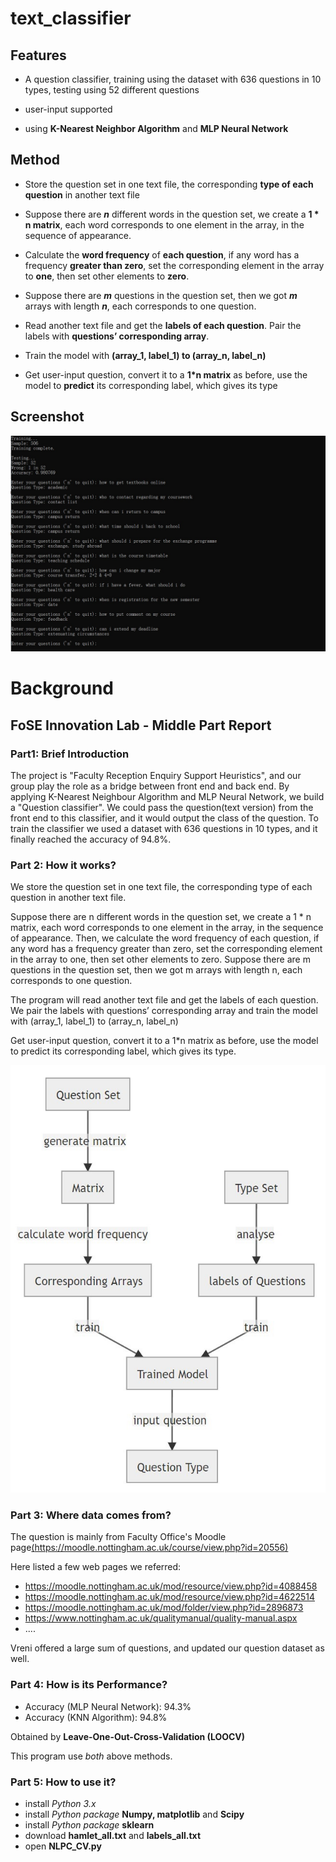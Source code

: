 # text_classifier

## Features

- A question classifier, training using the dataset with 636 questions in 10 types, testing using 52 different questions

- user-input supported

- using **K-Nearest Neighbor Algorithm** and **MLP Neural Network**

## Method

- Store the question set in one text file, the corresponding **type of each question** in another text file

- Suppose there are **_n_** different words in the question set, we create a __1 * n matrix__, each word corresponds to one element in the array, in the sequence of appearance.

- Calculate the **word frequency** of __each question__, if any word has a frequency **greater than zero**, set the corresponding element in the array to **one**, then set other elements to **zero**.

- Suppose there are **_m_** questions in the question set, then we got **_m_** arrays with length **_n_**, each corresponds to one question.

- Read another text file and get the **labels of each question**. Pair the labels with **questions’ corresponding array**.

- Train the model with **(array_1, label_1) to (array_n, label_n)**

- Get user-input question, convert it to a __1*n matrix__ as before, use the model to **predict** its corresponding label, which gives its type

## Screenshot

![Screenshot](./images/screenshot.jpg)

# Background

## FoSE Innovation Lab - Middle Part Report

### Part1: Brief Introduction

The project is "Faculty Reception Enquiry Support Heuristics", and our group play the role as a bridge between front end and back end. By applying K-Nearest Neighbour Algorithm and MLP Neural Network, we build a "Question classifier". We could pass the question(text version) from the front end to this classifier, and it would output the class of the question. To train the classifier we used a dataset with 636 questions in 10 types, and it finally reached the accuracy of 94.8%.

### Part 2: How it works?

We store the question set in one text file, the corresponding type of each question in another text file.

Suppose there are n different words in the question set, we create a 1 \* n matrix, each word corresponds to one element in the array, in the sequence of appearance. Then, we calculate the word frequency of each question, if any word has a frequency greater than zero, set the corresponding element in the array to one, then set other elements to zero. Suppose there are m questions in the question set, then we got m arrays with length n, each corresponds to one question.

The program will read another text file and get the labels of each question. We pair the labels with questions’ corresponding array and train the model with (array_1, label_1) to (array_n, label_n)

Get user-input question, convert it to a 1\*n matrix as before, use the model to predict its corresponding label, which gives its type.

![Procedure](./images/procedure.jpg)

### Part 3: Where data comes from?

The question is mainly from Faculty Office's Moodle page[(https://moodle.nottingham.ac.uk/course/view.php?id=20556)](https://moodle.nottingham.ac.uk/course/view.php?id=20556)

Here listed a few web pages we referred:

- https://moodle.nottingham.ac.uk/mod/resource/view.php?id=4088458
- https://moodle.nottingham.ac.uk/mod/resource/view.php?id=4622514
- https://moodle.nottingham.ac.uk/mod/folder/view.php?id=2896873
- https://www.nottingham.ac.uk/qualitymanual/quality-manual.aspx
- ....

Vreni offered a large sum of questions, and updated our question dataset as well.

### Part 4: How is its Performance?

- Accuracy (MLP Neural Network): 94.3%
- Accuracy (KNN Algorithm): 94.8%

Obtained by **Leave-One-Out-Cross-Validation (LOOCV)**

This program use _both_ above methods.

### Part 5: How to use it?

- install _Python 3.x_
- install _Python package_ __Numpy, matplotlib__ and __Scipy__
- install _Python package_ __sklearn__
- download __hamlet_all.txt__ and __labels_all.txt__
- open __NLPC_CV.py__





